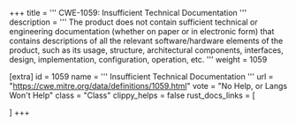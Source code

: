 +++
title = '''
CWE-1059: Insufficient Technical Documentation
'''
description	= '''
The product does not contain sufficient technical or engineering documentation (whether on paper or in electronic form) that contains descriptions of all the relevant software/hardware elements of the product, such as its usage, structure, architectural components, interfaces, design, implementation, configuration, operation, etc.
'''
weight = 1059

[extra]
id = 1059
name = '''
Insufficient Technical Documentation
'''
url = "https://cwe.mitre.org/data/definitions/1059.html"
vote = "No Help, or Langs Won't Help"
class = "Class"
clippy_helps = false
rust_docs_links = [
	
]
+++

